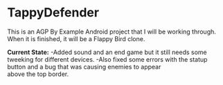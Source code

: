 # TappyDefender

This is an AGP By Example Android project that I will be working through.
<br/>When it is finished, it will be a Flappy Bird clone.

<b>Current State:</b>
-Added sound and an end game but it still needs some tweeking for different devices.
-Also fixed some errors with the statup button and a bug that was causing enemies to appear <br/>
above the top border.
